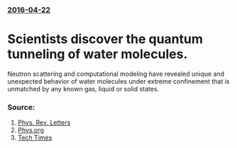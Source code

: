 ### [2016-04-22](/news/2016/04/22/index.md)

# Scientists discover the quantum tunneling of water molecules. 

Neutron scattering and computational modeling have revealed unique and unexpected behavior of water molecules under extreme confinement that is unmatched by any known gas, liquid or solid states.


### Source:

1. [Phys. Rev. Letters](http://journals.aps.org/prl/abstract/10.1103/PhysRevLett.116.167802)
2. [Phys.org](http://phys.org/news/2016-04-state-molecule.html)
3. [Tech Times](http://www.techtimes.com/articles/153288/20160425/new-tunneling-state-of-water-molecules-is-a-rulebreaker.htm)
